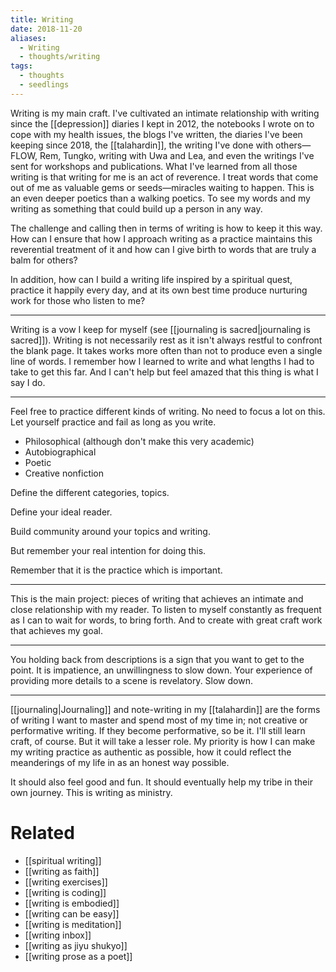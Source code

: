 ```yaml
---
title: Writing
date: 2018-11-20
aliases:
  - Writing
  - thoughts/writing
tags:
  - thoughts
  - seedlings
---
```

Writing is my main craft. I've cultivated an intimate relationship with writing since the [[depression]] diaries I kept in 2012, the notebooks I wrote on to cope with my health issues, the blogs I've written, the diaries I've been keeping since 2018, the [[talahardin]], the writing I've done with others—FLOW, Rem, Tungko, writing with Uwa and Lea, and even the writings I've sent for workshops and publications. What I've learned from all those writing is that writing for me is an act of reverence. I treat words that come out of me as valuable gems or seeds—miracles waiting to happen. This is an even deeper poetics than a walking poetics. To see my words and my writing as something that could build up a person in any way.

The challenge and calling then in terms of writing is how to keep it this way. How can I ensure that how I approach writing as a practice maintains this reverential treatment of it and how can I give birth to words that are truly a balm for others?

In addition, how can I build a writing life inspired by a spiritual quest, practice it happily every day, and at its own best time produce nurturing work for those who listen to me?

***

Writing is a vow I keep for myself (see [[journaling is sacred|journaling is sacred]]). Writing is not necessarily rest as it isn't always restful to confront the blank page. It takes works more often than not to produce even a single line of words. I remember how I learned to write and what lengths I had to take to get this far. And I can't help but feel amazed that this thing is what I say I do.

---
Feel free to practice different kinds of writing. No need to focus a lot on this. Let yourself practice and fail as long as you write.

- Philosophical (although don't make this very academic)
- Autobiographical
- Poetic
- Creative nonfiction

Define the different categories, topics.

Define your ideal reader.

Build community around your topics and writing.

But remember your real intention for doing this.

Remember that it is the practice which is important.

***
This is the main project: pieces of writing that achieves an intimate and close relationship with my reader. To listen to myself constantly as frequent as I can to wait for words, to bring forth. And to create with great craft work that achieves my goal.

***
You holding back from descriptions is a sign that you want to get to the point. It is impatience, an unwillingness to slow down. Your experience of providing more details to a scene is revelatory. Slow down.

***
[[journaling|Journaling]] and note-writing in my [[talahardin]] are the forms of writing I want to master and spend most of my time in; not creative or performative writing. If they become performative, so be it. I'll still learn craft, of course. But it will take a lesser role. My priority is how I can make my writing practice as authentic as possible, how it could reflect the meanderings of my life in as an honest way possible.

It should also feel good and fun. It should eventually help my tribe in their own journey. This is writing as ministry.

# Related

- [[spiritual writing]]
- [[writing as faith]]
- [[writing exercises]]
- [[writing is coding]]
- [[writing is embodied]]
- [[writing can be easy]]
- [[writing is meditation]]
- [[writing inbox]]
- [[writing as jiyu shukyo]]
- [[writing prose as a poet]]